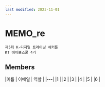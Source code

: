 ```yaml
---
last modified: 2023-11-01
---
```


# MEMO_re 
`제5회 K-디지털 트레이닝 해커톤`  
`KT 에이블스쿨 4기`

## Members

|이름 | 이메일 | 역할 |
|---|
|1 |
|2 |
|3 |
|4 |
|5 |
|6 |
